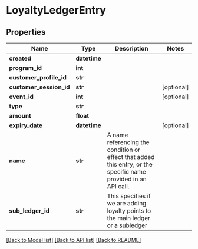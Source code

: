 # LoyaltyLedgerEntry

## Properties
Name | Type | Description | Notes
------------ | ------------- | ------------- | -------------
**created** | **datetime** |  | 
**program_id** | **int** |  | 
**customer_profile_id** | **str** |  | 
**customer_session_id** | **str** |  | [optional] 
**event_id** | **int** |  | [optional] 
**type** | **str** |  | 
**amount** | **float** |  | 
**expiry_date** | **datetime** |  | [optional] 
**name** | **str** | A name referencing the condition or effect that added this entry, or the specific name provided in an API call. | 
**sub_ledger_id** | **str** | This specifies if we are adding loyalty points to the main ledger or a subledger | 

[[Back to Model list]](../README.md#documentation-for-models) [[Back to API list]](../README.md#documentation-for-api-endpoints) [[Back to README]](../README.md)


